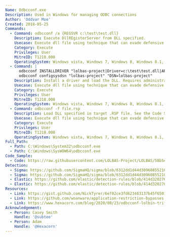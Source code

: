 ```yaml
---
Name: Odbcconf.exe
Description: Used in Windows for managing ODBC connections
Author: 'Oddvar Moe'
Created: 2018-05-25
Commands:
  - Command: odbcconf /a {REGSVR c:\test\test.dll}
    Description: Execute DllREgisterServer from DLL specified.
    Usecase: Execute dll file using technique that can evade defensive counter measures
    Category: Execute
    Privileges: User
    MitreID: T1218.008
    OperatingSystem: Windows vista, Windows 7, Windows 8, Windows 8.1, Windows 10, Windows 11
  - Command: |
      odbcconf INSTALLDRIVER "lolbas-project|Driver=c:\test\test.dll|APILevel=2"
      odbcconf configsysdsn "lolbas-project" "DSN=lolbas-project"
    Description: Install a driver and load the DLL. Requires administrator privileges.
    Usecase: Execute dll file using technique that can evade defensive counter measures
    Category: Execute
    Privileges: User
    MitreID: T1218.008
    OperatingSystem: Windows vista, Windows 7, Windows 8, Windows 8.1, Windows 10, Windows 11
  - Command: odbcconf -f file.rsp
    Description: Load DLL specified in target .RSP file. See the Code Sample section for an example .RSP file.
    Usecase: Execute dll file using technique that can evade defensive counter measures
    Category: Execute
    Privileges: User
    MitreID: T1218.008
    OperatingSystem: Windows vista, Windows 7, Windows 8, Windows 8.1, Windows 10, Windows 11
Full_Path:
  - Path: C:\Windows\System32\odbcconf.exe
  - Path: C:\Windows\SysWOW64\odbcconf.exe
Code_Sample:
  - Code: https://raw.githubusercontent.com/LOLBAS-Project/LOLBAS/58b5eb751379501aa237275f14381f0902e979a5/Archive-Old-Version/OSBinaries/Payload/file.rsp
Detection:
  - Sigma: https://github.com/SigmaHQ/sigma/blob/6312dd1d44d309608552105c334948f793e89f48/rules/windows/process_creation/proc_creation_win_odbcconf_response_file.yml
  - Sigma: https://github.com/SigmaHQ/sigma/blob/6312dd1d44d309608552105c334948f793e89f48/rules/windows/process_creation/proc_creation_win_odbcconf_response_file_susp.yml
  - Elastic: https://github.com/elastic/detection-rules/blob/414d32027632a49fb239abb8fbbb55d3fa8dd861/rules/windows/defense_evasion_unusual_process_network_connection.toml
  - Elastic: https://github.com/elastic/detection-rules/blob/414d32027632a49fb239abb8fbbb55d3fa8dd861/rules/windows/defense_evasion_network_connection_from_windows_binary.toml
Resources:
  - Link: https://gist.github.com/NickTyrer/6ef02ce3fd623483137b45f65017352b
  - Link: https://github.com/woanware/application-restriction-bypasses
  - Link: https://www.hexacorn.com/blog/2020/08/23/odbcconf-lolbin-trifecta/
Acknowledgement:
  - Person: Casey Smith
    Handle: '@subtee'
  - Person: Adam
    Handle: '@Hexacorn'
---
```

